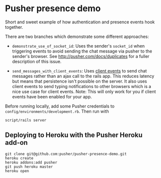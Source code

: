 # Pusher presence demo

Short and sweet example of how authentication and presence events hook together. 

There are two branches which demonstrate some different approaches:

* `demonstrate_use_of_socket_id`: Uses the sender's `socket_id` when triggering events to avoid sending the chat message via pusher to the sender's browser. See <http://pusher.com/docs/duplicates> for a fuller description of this issue.

* `send_messages_with_client_events`: Uses [client events](http://pusher.com/docs/client_events) to send chat messages rather than an ajax call to the rails app. This reduces latency but means that persistence isn't possible on the server. It also uses client events to send typing notifications to other browsers which is a nice use case for client events. Note: This will only work for you if client events have been enabled for your app.

Before running locally, add some Pusher credentials to `config/environments/development.rb`. Then run with

    script/rails server

## Deploying to Heroku with the Pusher Heroku add-on

    git clone git@github.com:pusher/pusher-presence-demo.git
    heroku create
    heroku addons:add pusher
    git push heroku master
    heroku open
